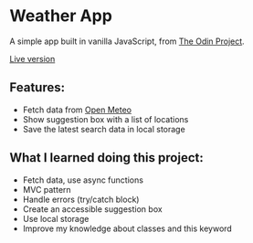 # Weather App
A simple app built in vanilla JavaScript, from [The Odin Project](https://www.theodinproject.com/lessons/node-path-javascript-weather-app).

[Live version](https://federicaercole.github.io/weather-app/)

## Features:
- Fetch data from [Open Meteo](https://open-meteo.com/)
- Show suggestion box with a list of locations
- Save the latest search data in local storage

## What I learned doing this project:
- Fetch data, use async functions
- MVC pattern
- Handle errors (try/catch block)
- Create an accessible suggestion box
- Use local storage
- Improve my knowledge about classes and this keyword
